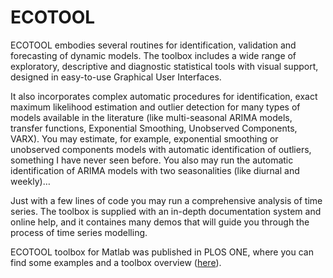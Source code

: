 # ECOTOOL
ECOTOOL embodies several routines for identification, validation and forecasting of dynamic models. The toolbox includes a wide range of exploratory, descriptive and diagnostic statistical tools with visual support, designed in easy-to-use Graphical User Interfaces.

It also incorporates complex automatic procedures for identification, exact maximum likelihood estimation and outlier detection for many types of models available in the literature (like multi-seasonal ARIMA models, transfer functions, Exponential Smoothing, Unobserved Components, VARX). You may estimate, for example, exponential smoothing or unobserved components models with automatic identification of outliers, something I have never seen before. You also may run the automatic identification of ARIMA models with two seasonalities (like diurnal and weekly)…

Just with a few lines of code you may run a comprehensive analysis of time series. The toolbox is supplied with an in-depth documentation system and online help, and it containes many demos that will guide you through the process of time series modelling.

ECOTOOL toolbox for Matlab was published in PLOS ONE, where you can find some examples and a toolbox overview ([here](https://journals.plos.org/plosone/article?id=10.1371/journal.pone.0221238)).
